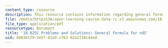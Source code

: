 ```yaml
---
content_type: resource
description: This resource contains information regarding general formula for ndS.
file: /media/https%3A/open-learning-course-data-rc.s3.amazonaws.com/18-02sc-multivariable-calculus-fall-2010/b00361f92e5f01a9cf6362a1f38c44ed_MIT18_02SC_we_83_comb.pdf
file_type: application/pdf
resourcetype: Document
title: '18.02SC Problems and Solutions: General Formula for ndS'
uid: b00361f9-2e5f-01a9-cf63-62a1f38c44ed
---
```

